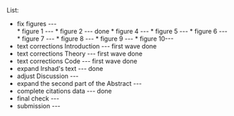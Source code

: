 List:

- fix figures ---                            
      * figure 1 --- 
      * figure 2 --- done
      * figure 4 ---
      * figure 5 ---
      * figure 6 ---
      * figure 7 ---
      * figure 8 ---
      * figure 9 ---
      * figure 10--- 
- text corrections Introduction                   --- first wave done
- text corrections Theory                         --- first wave done
- text corrections Code                           --- first wave done
- expand Irshad's text                            --- done
- adjust Discussion                               ---
- expand the second part of the Abstract          ---
- complete citations data                         --- done
- final check                                     ---
- submission                                      --- 
